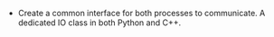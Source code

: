 - Create a common interface for both processes to communicate. A dedicated IO class in both Python and C++.
